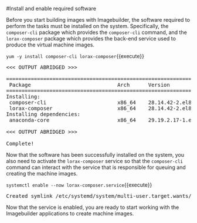#Install and enable required software

Before you start building images with Imagebuilder, the software required to
perform the tasks must be installed on the system.  Specifically, the 
`composer-cli` package which provides the `composer-cli` command, and the 
`lorax-composer` package which provides the back-end service used to produce
the virtual machine images.

`yum -y install composer-cli lorax-composer`{{execute}}

<pre class='file'>
<<< OUTPUT ABRIDGED >>>

==========================================================================================================================================
 Package                            Arch      Version                                           Repository                           Size
==========================================================================================================================================
Installing:
 composer-cli                       x86_64    28.14.42-2.el8_2                                  rhel-8-for-x86_64-appstream-rpms     84 k
 lorax-composer                     x86_64    28.14.42-2.el8_2                                  rhel-8-for-x86_64-appstream-rpms    155 k
Installing dependencies:
 anaconda-core                      x86_64    29.19.2.17-1.el8                                  rhel-8-for-x86_64-appstream-rpms    2.2 M

<<< OUTPUT ABRIDGED >>>

Complete!
</pre>

Now that the software has been successfully installed on the system, you also
need to activate the `lorax-composer` service so that the `composer-cli`
command can interact with the service that is responsible for queuing and
creating the machine images.

`systemctl enable --now lorax-composer.service`{{execute}}

<pre class='file'>
Created symlink /etc/systemd/system/multi-user.target.wants/lorax-composer.service → /usr/lib/systemd/system/lorax-composer.service.
</pre>

Now that the service is enabled, you are ready to start working with the
Imagebuilder applications to create machine images.
